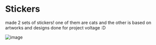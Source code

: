 # Stickers

made 2 sets of stickers! one of them are cats and the other is based on artworks and designs done for project voltage :D

![image](https://github.com/user-attachments/assets/131cf900-eeb1-4ea8-bc92-a79ae2f771ce)
